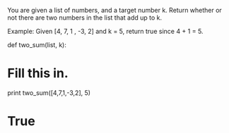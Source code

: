 ﻿You are given a list of numbers, and a target number k. Return whether or not there are two numbers in the list that add up to k.

Example:
Given [4, 7, 1 , -3, 2] and k = 5,
return true since 4 + 1 = 5.

def two_sum(list, k):
  # Fill this in.

print two_sum([4,7,1,-3,2], 5)
# True